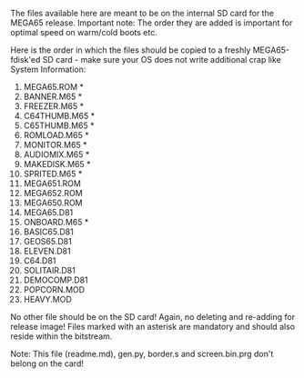 The files available here are meant to be on the internal SD card for the MEGA65 release.
Important note: The order they are added is important for optimal speed on warm/cold boots etc.

Here is the order in which the files should be copied to a freshly MEGA65-fdisk'ed SD card - make
sure your OS does not write additional crap like System Information:

1. MEGA65.ROM *
2. BANNER.M65 *
3. FREEZER.M65 *
4. C64THUMB.M65 *
5. C65THUMB.M65 *
6. ROMLOAD.M65 *
7. MONITOR.M65 *
8. AUDIOMIX.M65 *
9. MAKEDISK.M65 *
10. SPRITED.M65 *
11. MEGA651.ROM
12. MEGA652.ROM
13. MEGA650.ROM
14. MEGA65.D81
15. ONBOARD.M65 *
16. BASIC65.D81
17. GEOS65.D81
18. ELEVEN.D81
19. C64.D81
20. SOLITAIR.D81
21. DEMOCOMP.D81
22. POPCORN.MOD
23. HEAVY.MOD

No other file should be on the SD card! Again, no deleting and re-adding for release image!
Files marked with an asterisk are mandatory and should also reside within the bitstream.

Note: This file (readme.md), gen.py, border.s and screen.bin.prg don't belong on the card!
